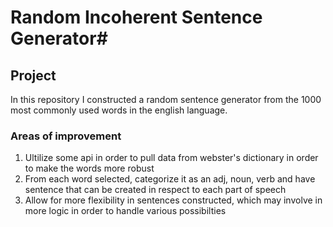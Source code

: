 # Random Incoherent Sentence Generator#

## Project
In this repository I constructed a random sentence generator from the 1000 most commonly used words in the english language. 

### Areas of improvement
1. Ultilize some api in order to pull data from webster's dictionary in order to make the words more robust
2. From each word selected, categorize it as an adj, noun, verb and have sentence that can be created in respect to each part of speech
3. Allow for more flexibility in sentences constructed, which may involve in more logic in order to handle various possibilties


